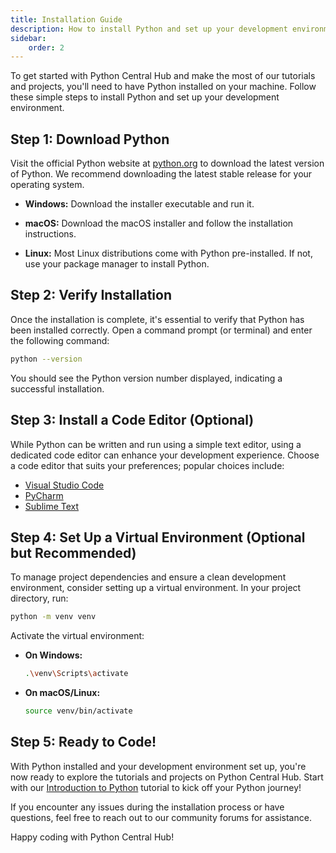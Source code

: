 ```yaml
---
title: Installation Guide
description: How to install Python and set up your development environment. This guide covers the installation process for Windows, macOS, and Linux.
sidebar: 
    order: 2
---
```


To get started with Python Central Hub and make the most of our tutorials and projects, you'll need to have Python installed on your machine. Follow these simple steps to install Python and set up your development environment.

## Step 1: Download Python

Visit the official Python website at [python.org](https://www.python.org/) to download the latest version of Python. We recommend downloading the latest stable release for your operating system.

- **Windows:** Download the installer executable and run it.

- **macOS:** Download the macOS installer and follow the installation instructions.

- **Linux:** Most Linux distributions come with Python pre-installed. If not, use your package manager to install Python.

## Step 2: Verify Installation

Once the installation is complete, it's essential to verify that Python has been installed correctly. Open a command prompt (or terminal) and enter the following command:

```bash title="command" showLineNumbers{1}
python --version
```

You should see the Python version number displayed, indicating a successful installation.

## Step 3: Install a Code Editor (Optional)

While Python can be written and run using a simple text editor, using a dedicated code editor can enhance your development experience. Choose a code editor that suits your preferences; popular choices include:

- [Visual Studio Code](https://code.visualstudio.com/)
- [PyCharm](https://www.jetbrains.com/pycharm/)
- [Sublime Text](https://www.sublimetext.com/)

## Step 4: Set Up a Virtual Environment (Optional but Recommended)

To manage project dependencies and ensure a clean development environment, consider setting up a virtual environment. In your project directory, run:

```bash title="command" showLineNumbers{1}
python -m venv venv
```

Activate the virtual environment:

- **On Windows:**
  ```bash title="command" showLineNumbers{1}
  .\venv\Scripts\activate
  ```
- **On macOS/Linux:**
  ```bash title="command" showLineNumbers{1}
  source venv/bin/activate
  ```

## Step 5: Ready to Code!

With Python installed and your development environment set up, you're now ready to explore the tutorials and projects on Python Central Hub. Start with our [Introduction to Python](/tutorials/introduction/) tutorial to kick off your Python journey!

If you encounter any issues during the installation process or have questions, feel free to reach out to our community forums for assistance.

Happy coding with Python Central Hub!